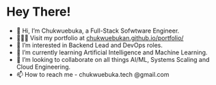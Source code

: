 # Hey There!
- 👋 Hi, I’m Chukwuebuka, a Full-Stack Sofwtware Engineer.
- 👨🏽‍💻 Visit my portfolio at [chukwuebukan.github.io/portfolio/](https://chukwuebukan.github.io/portfolio/) 
- 👀 I’m interested in Backend Lead and DevOps roles.
- 🌱 I’m currently learning Artificial Intelligence and Machine Learning.
- 💞️ I’m looking to collaborate on all things AI/ML, Systems Scaling and Cloud Engineering.
- 📫 How to reach me - chukwuebuka.tech @gmail.com

<!---
FrenzyNwoba/FrenzyNwoba is a ✨ special ✨ repository because its `README.md` (this file) appears on your GitHub profile.
You can click the Preview link to take a look at your changes.
--->
